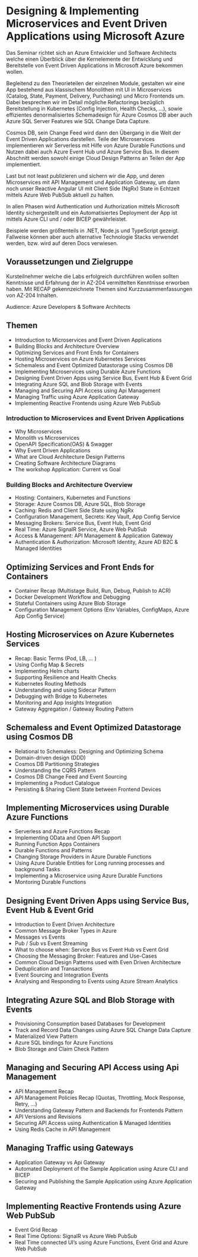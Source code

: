 # Designing & Implementing Microservices and Event Driven Applications using Microsoft Azure

Das Seminar richtet sich an Azure Entwickler und Software Architects welche einen Überblick über die Kernelemente der Entwicklung und Bereitstelle von Event Driven Applications in Microsoft Azure bekommen wollen. 

Begleitend zu den Theorieteilen der einzelnen Module, gestalten wir eine App bestehend aus klassischem Monolithen mit UI in Microservices (Catalog, State, Payment, Delivery, Purchasing) und Micro Frontends um. Dabei besprechen wir im Detail mögliche Refactorings bezüglich Bereitstellung in Kubernetes (Config Injection, Health Checks, …), sowie effizientes denormalisiertes Schemadesign für Azure Cosmos DB aber auch Azure SQL Server Features wie SQL Change Data Capture. 

Cosmos DB, sein Change Feed wird dann den Übergang in die Welt der Event Driven Applications darstellen. Teile der Microservices implementieren wir Serverless mit Hilfe von Azure Durable Functions und Nutzen dabei auch Azure Event Hub und Azure Service Bus. In diesem Abschnitt werden sowohl einige Cloud Design Patterns an Teilen der App implementiert. 

Last but not least publizieren und sichern wir die App, und deren Microservices mit API Management und Application Gateway, um dann noch unser Reactive Angular UI mit Client Side (NgRx) State in Echtzeit mittels Azure Web PubSub aktuell zu halten.

In allen Phasen wird Authentication und Authorization mittels Microsoft Identity sichergestellt und ein Automatisiertes Deployment der App ist mittels Azure CLI und / oder BICEP gewährleistet.

Beispiele werden größtenteils in .NET, Node.js und TypeScript gezeigt. Fallweise können aber auch alternative Technologie Stacks verwendet werden, bzw. wird auf deren Docs verwiesen.

## Voraussetzungen und Zielgruppe

Kursteilnehmer welche die Labs erfolgreich durchführen wollen sollten Kenntnisse und Erfahrung der in AZ-204 vermittelten Kenntnisse erworben haben. Mit RECAP gekennzeichnete Themen sind Kurzzusammenfassungen von AZ-204 Inhalten.

Audience: Azure Developers & Software Architects

## Themen

- Introduction to Microservices and Event Driven Applications
- Building Blocks and Architecture Overview
- Optimizing Services and Front Ends for Containers
- Hosting Microservices on Azure Kubernetes Services
- Schemaless and Event Optimized Datastorage using Cosmos DB
- Implementing Microservices using Durable Azure Functions
- Designing Event Driven Apps using Service Bus, Event Hub & Event Grid
- Integrating Azure SQL and Blob Storage with Events
- Managing and Securing API Access using Api Management
- Managing Traffic using Azure Application Gateway
- Implementing Reactive Frontends using Azure Web PubSub

### Introduction to Microservices and Event Driven Applications

- Why Microservices
- Monolith vs Microservices
- OpenAPI Specification(OAS) & Swagger
- Why Event Driven Applications
- What are Cloud Architecture Design Patterns
- Creating Software Architecture Diagrams
- The workshop Application: Current vs Goal

### Building Blocks and Architecture Overview

- Hosting: Containers, Kubernetes and Functions
- Storage: Azure Cosmos DB, Azure SQL, Blob Storage
- Caching: Redis and Client Side State using NgRx
- Configuration Management, Secrets: Key Vault, App Config Service
- Messaging Brokers: Service Bus, Event Hub, Event Grid
- Real Time: Azure SignalR Service, Azure Web PubSub
- Access & Management: API Management & Application Gateway
- Authentication & Authorization: Microsoft Identity, Azure AD B2C & Managed Identities

## Optimizing Services and Front Ends for Containers

- Container Recap (Multistage Build, Run, Debug, Publish to ACR)
- Docker Development Workflow and Debugging
- Stateful Containers using Azure Blob Storage
- Configuration Management Options (Env Variables, ConfigMaps, Azure App Config Service)

## Hosting Microservices on Azure Kubernetes Services

- Recap: Basic Terms (Pod, LB, ... )
- Using Config Map & Secrets
- Implementing Helm charts
- Supporting Resilience and Health Checks
- Kubernetes Routing Methods
- Understanding and using Sidecar Pattern
- Debugging with Bridge to Kubernetes
- Monitoring and App Insights Integration
- Gateway Aggregation / Gateway Routing Pattern

## Schemaless and Event Optimized Datastorage using Cosmos DB

- Relational to Schemaless: Designing and Optimizing Schema 
- Domain-driven design (DDD) 
- Cosmos DB Partitioning Strategies
- Understanding the CQRS Pattern
- Cosmos DB Change Feed and Event Sourcing
- Implementing a Product Catalogue 
- Persisting & Sharing Client State between Frontend Devices

## Implementing Microservices using Durable Azure Functions

- Serverless and Azure Functions Recap
- Implementing OData and Open API Support
- Running Function Apps Containers
- Durable Functions and Patterns
- Changing Storage Providers in Azure Durable Functions
- Using Azure Durable Entities for Long running processes and background Tasks
- Implementing a Microservice using Azure Durable Functions
- Montoring Durable Functions

## Designing Event Driven Apps using Service Bus, Event Hub & Event Grid

- Introduction to Event Driven Architecture
- Common Message Broker Types in Azure
- Messages vs Events
- Pub / Sub vs Event Streaming
- What to choose when: Service Bus vs Event Hub vs Event Grid
- Choosing the Messaging Broker: Features and Use-Cases
- Common Cloud Design Patterns used with Even Driven Architecture
- Deduplication and Transactions
- Event Sourcing and Integration Events
- Analysing and Responding to Events using Azure Stream Analytics

## Integrating Azure SQL and Blob Storage with Events

- Provisioning Consumption based Databases for Development
- Track and Record Data Changes using Azure SQL Change Data Capture
- Materialized View Pattern
- Azure SQL bindings for Azure Functions
- Blob Storage and Claim Check Pattern

## Managing and Securing API Access using Api Management

- API Management Recap
- API Management Policies Recap (Quotas, Throttling, Mock Response, Retry, ...)
- Understanding Gateway Pattern and Backends for Frontends Pattern
- API Versions and Revisions
- Securing API Access using Authentication & Managed Identities
- Using Redis Cache in API Management

## Managing Traffic using Gateways

- Application Gateway vs Api Gateway
- Automated Deployment of the Sample Application using Azure CLI and BICEP
- Securing and Publishing the Sample Application using Azure Application Gateway

## Implementing Reactive Frontends using Azure Web PubSub

- Event Grid Recap
- Real Time Options: SignalR vs Azure Web PubSub
- Real Time connected UI’s using Azure Functions, Event Grid and Azure Web PubSub
